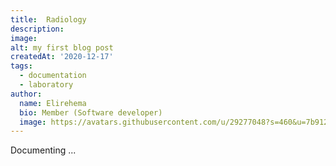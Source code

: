 ```yaml
---
title:  Radiology
description: 
image: 
alt: my first blog post
createdAt: '2020-12-17'
tags:
  - documentation
  - laboratory
author:
  name: Elirehema
  bio: Member (Software developer)
  image: https://avatars.githubusercontent.com/u/29277048?s=460&u=7b9129df86f037dc4fb021e22ecbf252f308e688&v=4
---
```


Documenting ...
